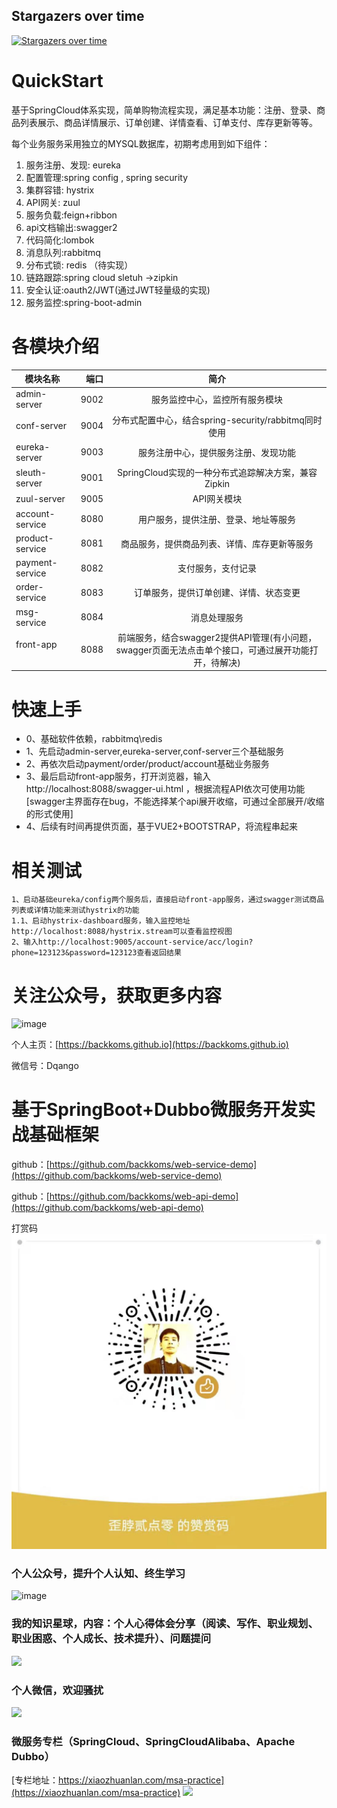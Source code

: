 ## Stargazers over time

[![Stargazers over time](https://starcharts.herokuapp.com/backkoms/simplemall.svg)](https://starcharts.herokuapp.com/backkoms/simplemall)
      
# QuickStart
基于SpringCloud体系实现，简单购物流程实现，满足基本功能：注册、登录、商品列表展示、商品详情展示、订单创建、详情查看、订单支付、库存更新等等。

每个业务服务采用独立的MYSQL数据库，初期考虑用到如下组件：
1. 服务注册、发现: eureka
2. 配置管理:spring config , spring security
3. 集群容错: hystrix
4. API网关: zuul
5. 服务负载:feign+ribbon
6. api文档输出:swagger2
7. 代码简化:lombok
8. 消息队列:rabbitmq
9. 分布式锁: redis （待实现）
10. 链路跟踪:spring cloud sletuh ->zipkin
11. 安全认证:oauth2/JWT(通过JWT轻量级的实现)
12. 服务监控:spring-boot-admin


# 各模块介绍

| 模块名称        | 端口   |  简介  |
| --------   | -----:  | :----:  |
| admin-server      | 9002   |   服务监控中心，监控所有服务模块    |
| conf-server        |   9004   |   分布式配置中心，结合spring-security/rabbitmq同时使用   |
| eureka-server        |    9003    |  服务注册中心，提供服务注册、发现功能  |
| sleuth-server        |    9001    |  SpringCloud实现的一种分布式追踪解决方案，兼容Zipkin  |
| zuul-server        |    9005    |  API网关模块  |
| account-service        |    8080    |  用户服务，提供注册、登录、地址等服务  |
| product-service       |    8081    |  商品服务，提供商品列表、详情、库存更新等服务  |
| payment-service    |    8082    |  支付服务，支付记录  |
| order-service        |    8083    |  订单服务，提供订单创建、详情、状态变更  |
| msg-service        |    8084    |  消息处理服务  |
| front-app        |    8088    |  前端服务，结合swagger2提供API管理(有小问题，swagger页面无法点击单个接口，可通过展开功能打开，待解决)  |


# 快速上手
- 0、基础软件依赖，rabbitmq\redis
- 1、先启动admin-server,eureka-server,conf-server三个基础服务
- 2、再依次启动payment/order/product/account基础业务服务
- 3、最后启动front-app服务，打开浏览器，输入http://localhost:8088/swagger-ui.html ，根据流程API依次可使用功能[swagger主界面存在bug，不能选择某个api展开收缩，可通过全部展开/收缩的形式使用]
- 4、后续有时间再提供页面，基于VUE2+BOOTSTRAP，将流程串起来

# 相关测试
	1、启动基础eureka/config两个服务后，直接启动front-app服务，通过swagger测试商品列表或详情功能来测试hystrix的功能
	1.1、启动hystrix-dashboard服务，输入监控地址http://localhost:8088/hystrix.stream可以查看监控视图
	2、输入http://localhost:9005/account-service/acc/login?phone=123123&password=123123查看返回结果

# 关注公众号，获取更多内容
![image](https://github.com/backkoms/backkoms.github.io/blob/master/qrcode_for_gh_28fb95c9c24c_258.jpg?raw=true)

个人主页：[https://backkoms.github.io](https://backkoms.github.io)

微信号：Dqango

# 基于SpringBoot+Dubbo微服务开发实战基础框架

github：[https://github.com/backkoms/web-service-demo](https://github.com/backkoms/web-service-demo)

github：[https://github.com/backkoms/web-api-demo](https://github.com/backkoms/web-api-demo)

打赏码
![image](WechatIMG304.jpeg)



### 个人公众号，提升个人认知、终生学习

![image](https://github.com/backkoms/backkoms.github.io/blob/master/qrcode_for_gh_28fb95c9c24c_258.jpg?raw=true)

### 我的知识星球，内容：个人心得体会分享（阅读、写作、职业规划、职业困惑、个人成长、技术提升）、问题提问
![](https://imgkr.cn-bj.ufileos.com/75ab2d42-80b1-4164-9ac5-c23de5f522e6.png)

### 个人微信，欢迎骚扰
![](https://imgkr.cn-bj.ufileos.com/e37c25c2-d2a4-4174-953b-07adbd0f9b56.jpeg)

### 微服务专栏（SpringCloud、SpringCloudAlibaba、Apache Dubbo）
[专栏地址：https://xiaozhuanlan.com/msa-practice](https://xiaozhuanlan.com/msa-practice)
![](https://imgkr.cn-bj.ufileos.com/227bc922-220f-4f68-b114-132bcbd53436.jpg)
